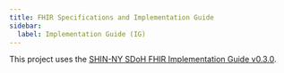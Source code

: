 ```yaml
---
title: FHIR Specifications and Implementation Guide
sidebar:
  label: Implementation Guide (IG)
---
```


This project uses the [SHIN-NY SDoH FHIR Implementation Guide v0.3.0](https://djq7jdt8kb490.cloudfront.net/1115/index.html).

<!-- <iframe src="https://djq7jdt8kb490.cloudfront.net/1115/index.html" width="800" height="900">
</iframe> -->